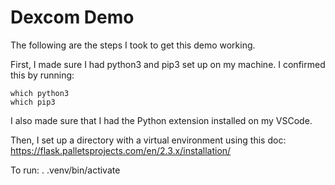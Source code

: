 # Dexcom Demo

The following are the steps I took to get this demo working.

First, I made sure I had python3 and pip3 set up on my machine. I confirmed this by running:
```
which python3
which pip3
```

I also made sure that I had the Python extension installed on my VSCode.

Then, I set up a directory with a virtual environment using this doc: https://flask.palletsprojects.com/en/2.3.x/installation/

To run:
. .venv/bin/activate
